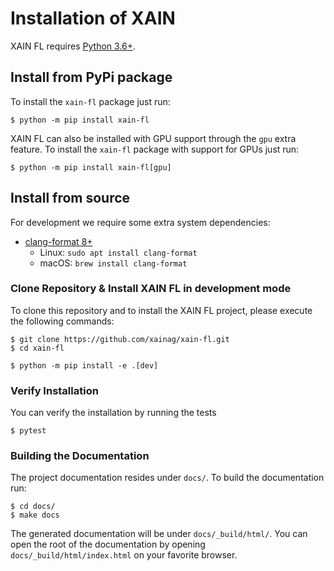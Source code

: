 # Installation of XAIN

XAIN FL requires [Python 3.6+](https://python.org/).

## Install from PyPi package

To install the `xain-fl` package just run:

```shell
$ python -m pip install xain-fl
```

XAIN FL can also be installed with GPU support through the `gpu` extra feature. To
install the `xain-fl` package with support for GPUs just run:

```shell
$ python -m pip install xain-fl[gpu]
```

## Install from source

For development we require some extra system dependencies:

- [clang-format 8+](https://clang.llvm.org/docs/ClangFormat.html)
  - Linux: `sudo apt install clang-format`
  - macOS: `brew install clang-format`

### Clone Repository & Install XAIN FL in development mode

To clone this repository and to install the XAIN FL project, please execute the following commands:

```shell
$ git clone https://github.com/xainag/xain-fl.git
$ cd xain-fl

$ python -m pip install -e .[dev]
```

### Verify Installation

You can verify the installation by running the tests

```shell
$ pytest
```

### Building the Documentation

The project documentation resides under `docs/`. To build the documentation
run:

```shell
$ cd docs/
$ make docs
```

The generated documentation will be under `docs/_build/html/`. You can open the
root of the documentation by opening `docs/_build/html/index.html` on your
favorite browser.
